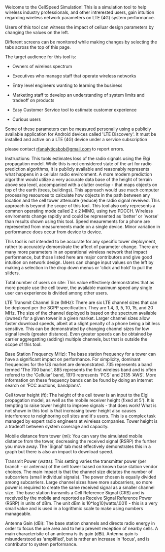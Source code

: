 Welcome to the CellSpeed Simulation!
This is a simulation tool to help wireless industry professionals, and other intrerested users, gain intuition regarding wireless network parameters on LTE (4G) system performance.

Users of this tool can witness the impact of celluar design parameters by changing the values on the left.

Different screens can be monitored while making changes by selecting the tabs across the top of this page.

The target audience for this tool is:

* Owners of wireless spectrum

* Executives who manage staff that operate wireless networks

* Entry level engineers wanting to learning the business

* Marketing staff to develop an understanding of system limits and tradeoff on products

* Easy Customer Service tool to estimate customer experience

* Curious users

Some of these parameters can be measured personally using a publicly available application for Android devices called 'LTE Discovery'. It must be installed and active on a LTE (4G) device under a service subscription

please contact rfanalyticsbob@gmail.com to report errors.

Instructions:
This tools estimates loss of the radio signals using the Elgi propagation model. While this is not considered state of the art for radio prediction algorithms, it is publicly available and reasonably represents what happens in a cellular radio environment. A more modern prediction algorithm would utilize a very accurate data base of the height of terrain above sea level, accompanied with a clutter overlay - that maps objects on top of the earth (trees, buildings). This approach would use much computer processing resources to calculate how objects in the path between any location and the cell tower attenuate (reduce) the radio signal reveived. This approach is beyond the scope of this tool. This tool also only represents a common operating mode called 2 x 2 MIMO, using two PDCCH. Wireless enviroments change rapidly and could be represented as 'better' or 'worse' than results shown using this tool. Speed meaurements for a phone are represented from measurements made on a single device. Minor variation in performance does occur from device to device.

This tool is not intended to be accurate for any specific tower deployment, rather to accurately demonstrate the affect of parameter change. There are many more parameters in an operational wireless network that impact performance, but those listed here are major contributors and give good intuition on network design. Users can change input values on the left by making a selection in the drop down menus or 'click and hold' to pull the sliders.

Total number of users on site:
This value effectively demonstrates that as more people use the cell tower, the available maximum speed any single user can experience is divided among other users.

LTE Transmit Channel Size (MHz):
There are six LTE channel sizes that can be deployed per the 3GPP specification. They are 1.4, 3, 5, 10, 15, and 20 MHz. The size of the channel deployed is based on the spectrum available (owned) for a given tower in a given market. Larger channel sizes allow faster download speeds, albeit at a slight penalty of a phone being a bit less sensitive. This can be demonstrated by changing channel sizes for low signal levels (greater distance). Even greater speeds can be obtained by carrier aggregatting (adding) multiple channels, but that is outside the scope of this tool.

Base Station Frequency MHz):
The base station frequency for a tower can have a significant impact on performance. For simplicity, dominant frequencies for the US market are demonstrated. 735 represents a band termed 'The 700 band', 885 represents the first wireless band and is often refered to the 'Cellular' band, 1970 represents 'PCS' and 2135 'AWS'. More information on these frequency bands can be found by doing an internet search on 'FCC auctions, bandplans'.

Cell tower height (ft):
The height of the cell tower is an input to the Elgi propagation model, as well as the mobile receiver height (fixed at 5'). It is tempting to raise tower height to improve signals - that does work! What is not shown in this tool is that increasing tower height also causes interference to neighboring cell sites and it's users. This is a complex task managed by expert radio engineers at wireless companies. Tower height is a tradeoff between system coverage and capacity.

Mobile distance from tower (mi):
You can vary the simulated mobile distance from the tower, decreasing the received signal (RSRP) the further you move away. The 'Signal' tab most effectively demonstrates this in a graph but there is also an impact to download speed.

Transmit Power (watts):
This setting varies the transmitter power (per branch - or antenna) of the cell tower based on known base station vendor choices. The main impact is that the channel size dictates the number of subcarriers (small individual signals). The power chosen is equally divided among subcarriers. Large channel sizes have more subcarriers, so more power is required to create the same received signal as a smaller channel size. The base station transmits a Cell Reference Signal (CRS) and is received by the mobile and reported as Receive Signal Reference Power (RSRP) in units of dBm. The unit dBm is 10*log10(watts/.001) - this is a very small value and is used in a logrithmic scale to make using numbers manageable.

Antenna Gain (dBi):
The base station channels and directs radio energy in order to focus the use area and to help prevent reception of nearby cells. A main characterisitc of an antenna is its gain (dBi). Antenna gain is misunderstood as 'amplified', but is rather an increase in 'focus', and is contributor to system performance.
